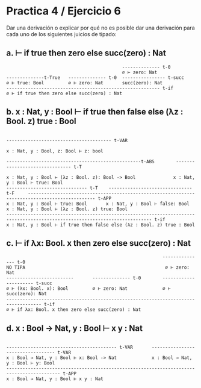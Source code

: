 # Practica 4 / Ejercicio 6  
Dar una derivación o explicar por qué no es posible dar una derivación para cada uno de los siguientes juicios de tipado:  
## a. ⊢ if true then zero else succ(zero) : Nat  
```
                                           -------------- t-0
                                           ∅ ⊢ zero: Nat
--------------t-True   -------------- t-0  ---------------- t-succ
∅ ⊢ true: Bool         ∅ ⊢ zero: Nat       succ(zero): Nat
--------------------------------------------------------- t-if
∅ ⊢ if true then zero else succ(zero) : Nat
```
## b. x : Nat, y : Bool ⊢ if true then false else (λz : Bool. z) true : Bool  
```
                                                                              --------------------------------------- t-VAR
                                                                               x : Nat, y : Bool, z: Bool ⊢ z: bool
                                                                              --------------------------------------------------t-ABS        ------------------------------- t-T
                                                                               x : Nat, y : Bool ⊢ (λz : Bool. z): Bool -> Bool              x : Nat, y : Bool ⊢ true: Bool
------------------------------ t-T    ------------------------------- t-F     ----------------------------------------------------------------------------------------------- t-APP
x : Nat, y : Bool ⊢ true: Bool       x : Nat, y : Bool ⊢ false: Bool          x : Nat, y : Bool ⊢ (λz : Bool. z) true: Bool
---------------------------------------------------------------------------------------------------------------------------- t-if
x : Nat, y : Bool ⊢ if true then false else (λz : Bool. z) true : Bool 
```
## c. ⊢ if λx: Bool. x then zero else succ(zero) : Nat  
```
                                                          --------------- t-0
NO TIPA                                                    ∅ ⊢ zero: Nat
-------------------------       -------------- t-0        ---------------------- t-succ
∅ ⊢ (λx: Bool. x): Bool         ∅ ⊢ zero: Nat             ∅ ⊢ succ(zero): Nat
----------------------------------------------------------------------------------- t-if
∅ ⊢ if λx: Bool. x then zero else succ(zero) : Nat
```
## d. x : Bool → Nat, y : Bool ⊢ x y : Nat  
```

----------------------------------------- t-VAR       ---------------------------------- t-VAR
x : Bool → Nat, y : Bool ⊢ x: Bool -> Nat             x : Bool → Nat, y : Bool ⊢ y: Bool
------------------------------------------------------------------------------------------ t-APP
x : Bool → Nat, y : Bool ⊢ x y : Nat
```
